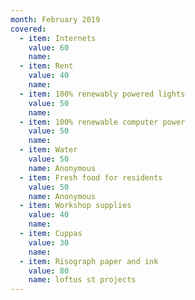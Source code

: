```yaml
---
month: February 2019
covered:
  - item: Internets
    value: 60
    name: 
  - item: Rent
    value: 40
    name: 
  - item: 100% renewably powered lights
    value: 50
    name: 
  - item: 100% renewable computer power
    value: 50
    name: 
  - item: Water
    value: 50
    name: Anonymous
  - item: Fresh food for residents
    value: 50
    name: Anonymous
  - item: Workshop supplies
    value: 40
    name: 
  - item: Cuppas
    value: 30
    name: 
  - item: Risograph paper and ink
    value: 80
    name: loftus st projects
---
```

